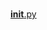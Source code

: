 #  
<a href='https://gabrielryanft.github.io/learning/cursoemvideo/python/exerciciospython/aula22 funcoes locais/ex111/uteis/analisededados/__init__.py/' target='_blank' rel='next'>__init__.py</a><br/>
